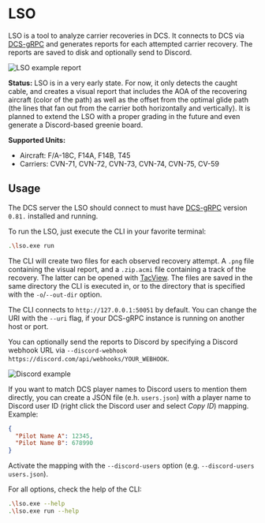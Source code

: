 # LSO

LSO is a tool to analyze carrier recoveries in DCS. It connects to DCS via [DCS-gRPC](https://github.com/DCS-gRPC/rust-server) and generates reports for each attempted carrier recovery. The reports are saved to disk and optionally send to Discord.

![LSO example report](docs/example.png)

**Status:** LSO is in a very early state. For now, it only detects the caught cable, and creates a visual report that includes the AOA of the recovering aircraft (color of the path) as well as the offset from the optimal glide path (the lines that fan out from the carrier both horizontally and vertically). It is planned to extend the LSO with a proper grading in the future and even generate a Discord-based greenie board.

**Supported Units:**
- Aircraft: F/A-18C, F14A, F14B, T45
- Carriers: CVN-71, CVN-72, CVN-73, CVN-74, CVN-75, CV-59

## Usage

The DCS server the LSO should connect to must have [DCS-gRPC](https://github.com/DCS-gRPC/rust-server) version `0.81.` installed and running.

To run the LSO, just execute the CLI in your favorite terminal:

```bash
.\lso.exe run
```

The CLI will create two files for each observed recovery attempt. A `.png` file containing the visual report, and a `.zip.acmi` file containing a track of the recovery. The latter can be opened with [TacView](https://www.tacview.net/). The files are saved in the same directory the CLI is executed in, or to the directory that is specified with the `-o`/`--out-dir` option.

The CLI connects to `http://127.0.0.1:50051` by default. You can change the URI with the `--uri` flag, if your DCS-gRPC instance is running on another host or port.

You can optionally send the reports to Discord by specifying a Discord webhook URL via `--discord-webhook https://discord.com/api/webhooks/YOUR_WEBHOOK`.

![Discord example](./docs/discord-example.jpg)

If you want to match DCS player names to Discord users to mention them directly, you can create a JSON file (e.h. `users.json`) with a player name to Discord user ID (right click the Discord user and select _Copy ID_) mapping. Example:

```json
{
  "Pilot Name A": 12345,
  "Pilot Name B": 678990
}
```

Activate the mapping with the `--discord-users` option (e.g. `--discord-users users.json`).

For all options, check the help of the CLI:

```bash
.\lso.exe --help
.\lso.exe run --help
```
